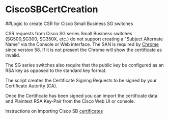 # CiscoSBCertCreation
##Logic to create CSR for Cisco Small Business SG switches

CSR requests from Cisco SG series Small Business switches (SG500,SG300, SG350X, etc.) do not support creating a "Subject Alternate Name" 
via the Console or Web interface. The SAN is required by [Chrome](https://support.google.com/chrome/a/answer/7391219?hl=en) since version 58. If it is not present the Chrome will show the certificate as invalid.

The SG series switches also require that the public key be configured as an RSA key as opposed to the standard key format. 

The script creates the Certificate Signing Requests to be signed by your Certificate Autority (CA).

Once the Certificate has been signed you can import the certificate data and Plaintext RSA Key-Pair from the Cisco Web UI or console.

Instructions on importing Cisco SB [certificates](https://sbkb.cisco.com/CiscoSB/ukp.aspx?vw=1&docid=49843175a37149768dc4c331a05dce92_Edit_SSL_Server_Authentication_Settings_on_SG500x_Series_Sta.xml&pid=2&respid=0&snid=3&dispid=0&cpage=search)
